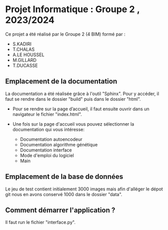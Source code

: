 
# Projet Informatique : Groupe 2 , 2023/2024

Ce projet a été réalisé par le Groupe 2 (4 BIM) formé par :
- S.KADIRI
- T.CHALAS
- A.LE HOUSSEL
- M.GILLARD
- T.DUCASSE

## Emplacement de la documentation

La documentation a été réalisée grâce à l'outil "Sphinx". Pour y accéder, il faut se rendre dans le dossier "build" puis dans le dossier "html".

  * Pour se rendre sur la page d’accueil, il faut ensuite ouvrir dans un navigateur le fichier "index.html".
    
  * Une fois sur la page d'accueil vous pouvez sélectionner la documentation qui vous intéresse:
      - Documentation autoencodeur
      - Documentation algorithme génétique
      - Documentation interface
      - Mode d'emploi du logiciel
      - Main
   
## Emplacement de la base de données 

Le jeu de test contient initialement 3000 images mais afin d'alléger le dépot git nous en avons conservé 1000 dans le dossier "data". 
    
## Comment démarrer l'application ?

Il faut run le fichier "interface.py". 




